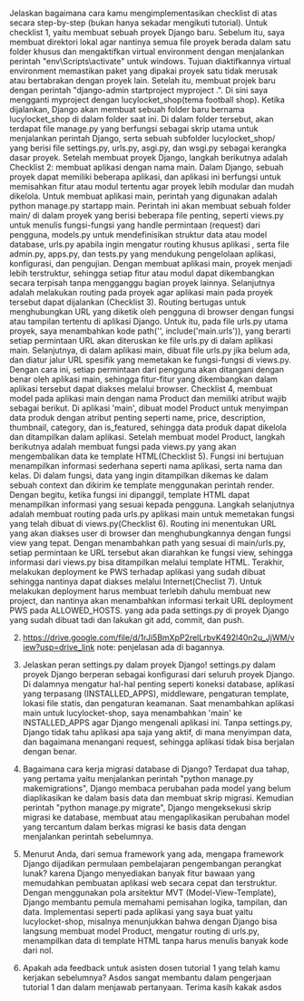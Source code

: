 Jelaskan bagaimana cara kamu mengimplementasikan checklist di atas secara step-by-step (bukan hanya sekadar mengikuti tutorial). 
Untuk checklist 1, yaitu membuat sebuah proyek Django baru. Sebelum itu, saya membuat direktori lokal agar nantinya semua file proyek berada dalam satu folder khusus dan mengaktifkan virtual environment dengan menjalankan perintah "env\Scripts\activate" untuk windows. Tujuan diaktifkannya virtual environment memastikan paket yang dipakai proyek satu tidak merusak atau bertabrakan dengan proyek lain. Setelah itu, membuat projek baru dengan perintah "django-admin startproject myproject .". Di sini saya mengganti myproject dengan lucylocket_shop(tema football shop). Ketika dijalankan, Django akan membuat sebuah folder baru bernama lucylocket_shop di dalam folder saat ini. Di dalam folder tersebut, akan terdapat file manage.py yang berfungsi sebagai skrip utama untuk menjalankan perintah Django, serta sebuah subfolder lucylocket_shop/ yang berisi file settings.py, urls.py, asgi.py, dan wsgi.py sebagai kerangka dasar proyek. Setelah membuat proyek Django, langkah berikutnya adalah Checklist 2: membuat aplikasi dengan nama main. Dalam Django, sebuah proyek dapat memiliki beberapa aplikasi, dan aplikasi ini berfungsi untuk memisahkan fitur atau modul tertentu agar proyek lebih modular dan mudah dikelola. Untuk membuat aplikasi main, perintah yang digunakan adalah python manage.py startapp main. Perintah ini akan membuat sebuah folder main/ di dalam proyek yang berisi beberapa file penting, seperti views.py untuk menulis fungsi-fungsi yang handle permintaan (request) dari pengguna, models.py untuk mendefinisikan struktur data atau model database, urls.py apabila ingin mengatur routing khusus aplikasi , serta file admin.py, apps.py, dan tests.py yang mendukung pengelolaan aplikasi, konfigurasi, dan pengujian. Dengan membuat aplikasi main, proyek menjadi lebih terstruktur, sehingga setiap fitur atau modul dapat dikembangkan secara terpisah tanpa mengganggu bagian proyek lainnya. Selanjutnya adalah melakukan routing pada proyek agar aplikasi main pada proyek tersebut dapat dijalankan (Checklist 3). Routing bertugas untuk menghubungkan URL yang diketik oleh pengguna di browser dengan fungsi atau tampilan tertentu di aplikasi Django. Untuk itu, pada file urls.py utama proyek, saya menambahkan kode path('', include('main.urls')), yang berarti setiap permintaan URL akan diteruskan ke file urls.py di dalam aplikasi main. Selanjutnya, di dalam aplikasi main, dibuat file urls.py jika belum ada, dan diatur jalur URL spesifik yang memetakan ke fungsi-fungsi di views.py. Dengan cara ini, setiap permintaan dari pengguna akan ditangani dengan benar oleh aplikasi main, sehingga fitur-fitur yang dikembangkan dalam aplikasi tersebut dapat diakses melalui browser. Checklist 4, membuat model pada aplikasi main dengan nama Product dan memiliki atribut wajib sebagai berikut. Di aplikasi 'main', dibuat model Product untuk menyimpan data produk dengan atribut penting seperti name, price, description, thumbnail, category, dan is_featured, sehingga data produk dapat dikelola dan ditampilkan dalam aplikasi. Setelah membuat model Product, langkah berikutnya adalah membuat fungsi pada views.py yang akan mengembalikan data ke template HTML(Checklist 5). Fungsi ini bertujuan menampilkan informasi sederhana seperti nama aplikasi, serta nama dan kelas. Di dalam fungsi, data yang ingin ditampilkan dikemas ke dalam sebuah context dan dikirim ke template menggunakan perintah render. Dengan begitu, ketika fungsi ini dipanggil, template HTML dapat menampilkan informasi yang sesuai kepada pengguna. Langkah selanjutnya adalah membuat routing pada urls.py aplikasi main untuk memetakan fungsi yang telah dibuat di views.py(Checklist 6). Routing ini menentukan URL yang akan diakses user di browser dan menghubungkannya dengan fungsi view yang tepat. Dengan menambahkan path yang sesuai di main/urls.py, setiap permintaan ke URL tersebut akan diarahkan ke fungsi view, sehingga informasi dari views.py bisa ditampilkan melalui template HTML. Terakhir, melakukan deployment ke PWS terhadap aplikasi yang sudah dibuat sehingga nantinya dapat diakses melalui Internet(Checlist 7). Untuk melakukan deployment harus membuat terlebih dahulu membuat new project, dan nantinya akan menambahkan informasi terkait URL deployment PWS pada ALLOWED_HOSTS. yang ada pada settings.py di proyek Django yang sudah dibuat tadi dan lakukan git add, commit, dan push.

2. https://drive.google.com/file/d/1rJi5BmXpP2relLrbvK492l40n2u_JjWM/view?usp=drive_link note: penjelasan ada di bagannya.

3. Jelaskan peran settings.py dalam proyek Django!
settings.py dalam proyek Django berperan sebagai konfigurasi dari seluruh proyek Django. Di dalamnya mengatur hal-hal penting seperti koneksi database, aplikasi yang terpasang (INSTALLED_APPS), middleware, pengaturan template, lokasi file statis, dan pengaturan keamanan. Saat menambahkan aplikasi main untuk lucylocket-shop, saya menambahkan 'main' ke INSTALLED_APPS agar Django mengenali aplikasi ini. Tanpa settings.py, Django tidak tahu aplikasi apa saja yang aktif, di mana menyimpan data, dan bagaimana menangani request, sehingga aplikasi tidak bisa berjalan dengan benar.

4. Bagaimana cara kerja migrasi database di Django?
Terdapat dua  tahap, yang pertama yaitu menjalankan perintah "python manage.py makemigrations", Django membaca perubahan pada model yang belum diaplikasikan ke dalam basis data dan membuat skrip migrasi. Kemudian perintah "python manage.py migrate", Django mengeksekusi skrip migrasi ke database, membuat atau mengaplikasikan perubahan model yang tercantum dalam berkas migrasi ke basis data dengan menjalankan perintah sebelumnya.

5. Menurut Anda, dari semua framework yang ada, mengapa framework Django dijadikan permulaan pembelajaran pengembangan perangkat lunak?
karena Django menyediakan banyak fitur bawaan yang memudahkan pembuatan aplikasi web secara cepat dan terstruktur. Dengan menggunakan pola arsitektur MVT (Model-View-Template), Django membantu pemula memahami pemisahan logika, tampilan, dan data. Implementasi seperti pada aplikasi yang saya buat yaitu lucylocket-shop, misalnya menunjukkan bahwa dengan Django bisa langsung membuat model Product, mengatur routing di urls.py, menampilkan data di template HTML tanpa harus menulis banyak kode dari nol.

6. Apakah ada feedback untuk asisten dosen tutorial 1 yang telah kamu kerjakan sebelumnya?
Asdos sangat membantu dalam pengerjaan tutorial 1 dan dalam menjawab pertanyaan. Terima kasih kakak asdos

